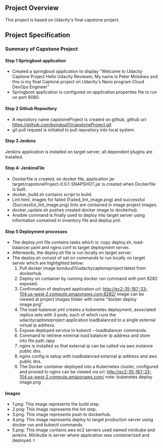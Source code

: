  ## Project Overview

This project is based on Udacity's final capstone project.


## Project Specification

### Summary of Capstone Project


#### Step 1 Springboot application
* Created a springboot application to display "Welcome to Udacity Captone Project Hello Udacity Reviewer, My name is Peter Molokwu and this is my final Captone project on Udacity's Nano program Cloud DevOps Engineer"
* Springboot application is configured on application.properties file to run on port 8080.

#### Step 2 Github Repository

* A repository name capstoneProject is created on github, github url: https://github.com/bonduu01/capstoneProject.git
* git pull request is initiated to pull repository into local system.

#### Step 3 Jenkins

Jenkins application is installed on target server. all dependent plugins are installed.

#### Step 4: JenkinsFile

* Dockerfile is created, on docker file, application jar target/capstoneProject-0.0.1-SNAPSHOT.jar is created when Dockerfile is built.
* docker_build.sh contains script to build.
* Lint html, images for failed (Failed_lint_image.png) and successful (Successful_lint_image.png) lints are contained in image project images.
* docker_update.sh pushes created docker image to dockerhub.
* Ansible command is finally used to deploy into target server using information contained in inventory file and deploy.yml.

#### Step 5 Deployment processes

* The deploy.yml file contains tasks which is: copy deploy.sh, load-balancer.yaml and nginx.conf to target deployment server.
* Afterwards, the deploy.sh file is run locally on target server.
* The deploy.sh consist of set on commands to run locally on target server which are highlighted below:
  1. Pull docker image bonduu01/udacitycaptoneproject:latest from dockerhub. 
  2. Deploy on container by running docker run command with port 8282 exposed.
  3. Confirmation of deployed application url: http://ec2-35-167-33-104.us-west-2.compute.amazonaws.com:8282/ image can be viewed at project images folder with name "docker deploy image.png".
  4. The load-balancer.yml creates a kubenetes deployment, associated replica sets with 3 pods, each of which runs the udacitycaptoneproject application loadbalanced to a single external virtual ip address.
  5. Expose deployed service to kubectl --loadbalancer commands.
  6. Command to retrieve external load balancer ip address and store into file path /app
  7. nginx is installed so that external ip can be called via aws instance public dns.
  8. nginx config is setup with loadbalanced external ip address and aws public dns.
  9. The Docker container deployed into a Kubernetes cluster, configured and proxied to nginx can be viewed via url: http://ec2-35-167-33-104.us-west-2.compute.amazonaws.com/ note: kubenetes deploy image.png
  
#### Images

- 1.png: This image represents the build step.
- 2.png: This image represents the lint step.
- 3.png: This image represents push to dockerhub.
- 4.png: This image represents deploy to target production server using docker run and kubectl commands.
- 5.png: This image contains aws ec2 servers used named minikube and jenkins. Minikube is server where application was containerized and deployed. t